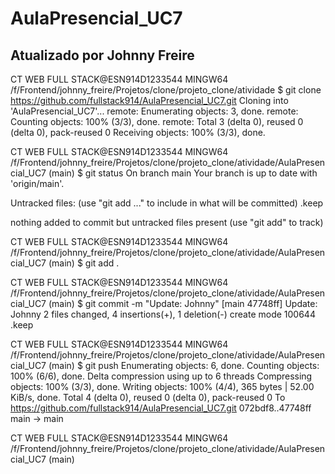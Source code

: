 # AulaPresencial_UC7

## Atualizado por Johnny Freire

CT WEB FULL STACK@ESN914D1233544 MINGW64 /f/Frontend/johnny_freire/Projetos/clone/projeto_clone/atividade
$ git clone https://github.com/fullstack914/AulaPresencial_UC7.git
Cloning into 'AulaPresencial_UC7'...
remote: Enumerating objects: 3, done.
remote: Counting objects: 100% (3/3), done.
remote: Total 3 (delta 0), reused 0 (delta 0), pack-reused 0
Receiving objects: 100% (3/3), done.

CT WEB FULL STACK@ESN914D1233544 MINGW64 /f/Frontend/johnny_freire/Projetos/clone/projeto_clone/atividade/AulaPresencial_UC7 (main)
$ git status
On branch main
Your branch is up to date with 'origin/main'.

Untracked files:
  (use "git add <file>..." to include in what will be committed)
        .keep

nothing added to commit but untracked files present (use "git add" to track)    

CT WEB FULL STACK@ESN914D1233544 MINGW64 /f/Frontend/johnny_freire/Projetos/clone/projeto_clone/atividade/AulaPresencial_UC7 (main)
$ git add .

CT WEB FULL STACK@ESN914D1233544 MINGW64 /f/Frontend/johnny_freire/Projetos/clone/projeto_clone/atividade/AulaPresencial_UC7 (main)
$ git commit -m "Update: Johnny"
[main 47748ff] Update: Johnny
 2 files changed, 4 insertions(+), 1 deletion(-)
 create mode 100644 .keep

CT WEB FULL STACK@ESN914D1233544 MINGW64 /f/Frontend/johnny_freire/Projetos/clone/projeto_clone/atividade/AulaPresencial_UC7 (main)
$ git push
Enumerating objects: 6, done.
Counting objects: 100% (6/6), done.
Delta compression using up to 6 threads
Compressing objects: 100% (3/3), done.
Writing objects: 100% (4/4), 365 bytes | 52.00 KiB/s, done.
Total 4 (delta 0), reused 0 (delta 0), pack-reused 0
To https://github.com/fullstack914/AulaPresencial_UC7.git
   072bdf8..47748ff  main -> main

CT WEB FULL STACK@ESN914D1233544 MINGW64 /f/Frontend/johnny_freire/Projetos/clone/projeto_clone/atividade/AulaPresencial_UC7 (main)

